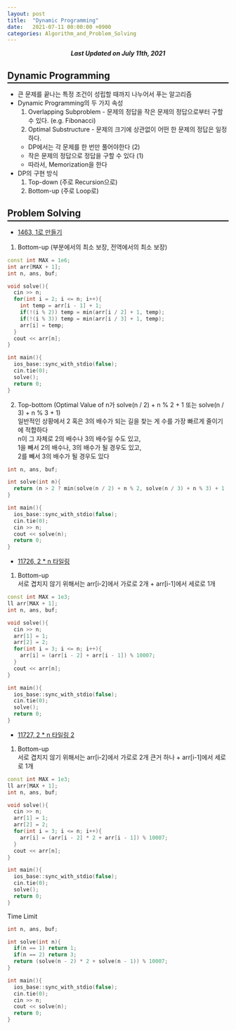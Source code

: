 ```yaml
---
layout: post
title:  "Dynamic Programming"
date:   2021-07-11 00:00:00 +0900
categories: Algorithm_and_Problem_Solving
---
```


<div style="text-align: center"><i><b>Last Updated on July 11th, 2021</b></i></div>

## Dynamic Programming
<hr style="height: 2px; border:none; margin-top: -1em; margin-bottom:0.5em; padding: 0; background:black">

* 큰 문제를 끝나는 특정 조건이 성립할 때까지 나누어서 푸는 알고리즘
* Dynamic Programming의 두 가지 속성
  1. Overlapping Subproblem - 문제의 정답을 작은 문제의 정답으로부터 구할 수 있다. (e.g. Fibonacci)
  2. Optimal Substructure - 문제의 크기에 상관없이 어떤 한 문제의 정답은 일정하다.
  * DP에서는 각 문제를 한 번만 풀어야한다 (2)
  * 작은 문제의 정답으로 정답을 구할 수 있다 (1)
  * 따라서, Memorization을 한다
* DP의 구현 방식
  1. Top-down (주로 Recursion으로)
  2. Bottom-up (주로 Loop로)

## Problem Solving
<hr style="height: 2px; border:none; margin-top: -1em; margin-bottom:0.5em; padding: 0; background:black">

* [1463, 1로 만들기](https://www.acmicpc.net/problem/1463)
1. Bottom-up (부분에서의 최소 보장, 전역에서의 최소 보장)   
  ```cpp
  const int MAX = 1e6;
  int arr[MAX + 1];
  int n, ans, buf;

  void solve(){
    cin >> n;
    for(int i = 2; i <= n; i++){
      int temp = arr[i - 1] + 1;
      if(!(i % 2)) temp = min(arr[i / 2] + 1, temp);
      if(!(i % 3)) temp = min(arr[i / 3] + 1, temp);
      arr[i] = temp;
    }
    cout << arr[n];
  }

  int main(){
    ios_base::sync_with_stdio(false);
    cin.tie(0);
    solve();
    return 0;
  }
  ```
2. Top-bottom (Optimal Value of n가 solve(n / 2) + n % 2 + 1 또는 solve(n / 3) + n % 3 + 1)   
일반적인 상황에서 2 혹은 3의 배수가 되는 길을 찾는 게 수를 가장 빠르게 줄이기에 적합하다   
n이 그 자체로 2의 배수나 3의 배수일 수도 있고,   
1을 빼서 2의 배수나, 3의 배수가 될 경우도 있고,   
2를 빼서 3의 배수가 될 경우도 있다   
  ```cpp
  int n, ans, buf;

  int solve(int n){
    return (n > 2 ? min(solve(n / 2) + n % 2, solve(n / 3) + n % 3) + 1 : 0);
  }

  int main(){
    ios_base::sync_with_stdio(false);
    cin.tie(0);
    cin >> n;
    cout << solve(n);
    return 0;
  }
  ```

* [11726, 2 * n 타일링](https://www.acmicpc.net/problem/11726)
1. Bottom-up   
서로 겹치지 않기 위해서는 arr[i-2]에서 가로로 2개 + arr[i-1]에서 세로로 1개   
  ```cpp
  const int MAX = 1e3;
  ll arr[MAX + 1];
  int n, ans, buf;

  void solve(){
    cin >> n;
    arr[1] = 1;
    arr[2] = 2;
    for(int i = 3; i <= n; i++){
      arr[i] = (arr[i - 2] + arr[i - 1]) % 10007;
    }
    cout << arr[n];
  }

  int main(){
    ios_base::sync_with_stdio(false);
    cin.tie(0);
    solve();
    return 0;
  }
  ```

* [11727, 2 * n 타일링 2](https://www.acmicpc.net/problem/11727)
1. Bottom-up   
서로 겹치지 않기 위해서는 arr[i-2]에서 가로로 2개 큰거 하나 + arr[i-1]에서 세로로 1개   
  ```cpp
  const int MAX = 1e3;
  ll arr[MAX + 1];
  int n, ans, buf;

  void solve(){
    cin >> n;
    arr[1] = 1;
    arr[2] = 2;
    for(int i = 3; i <= n; i++){
      arr[i] = (arr[i - 2] * 2 + arr[i - 1]) % 10007;
    }
    cout << arr[n];
  }

  int main(){
    ios_base::sync_with_stdio(false);
    cin.tie(0);
    solve();
    return 0;
  }
  ```   
  Time Limit   
  ```cpp
  int n, ans, buf;

  int solve(int n){
    if(n == 1) return 1;
    if(n == 2) return 3;
    return (solve(n - 2) * 2 + solve(n - 1)) % 10007;
  }

  int main(){
    ios_base::sync_with_stdio(false);
    cin.tie(0);
    cin >> n;
    cout << solve(n);
    return 0;
  }
  ```
